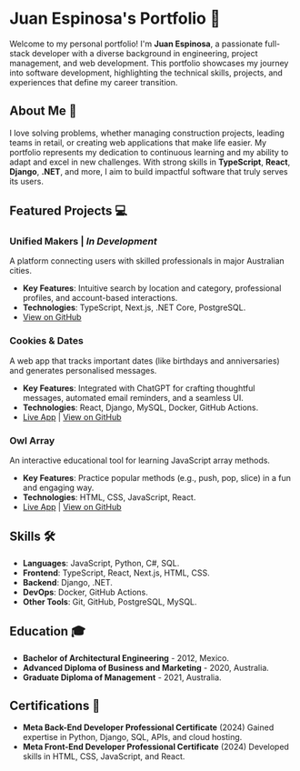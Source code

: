 # Juan Espinosa's Portfolio 🌟

Welcome to my personal portfolio! I'm **Juan Espinosa**, a passionate full-stack developer with a diverse background in engineering, project management, and web development. This portfolio showcases my journey into software development, highlighting the technical skills, projects, and experiences that define my career transition.

## About Me 🚀

I love solving problems, whether managing construction projects, leading teams in retail, or creating web applications that make life easier. My portfolio represents my dedication to continuous learning and my ability to adapt and excel in new challenges. With strong skills in **TypeScript**, **React**, **Django**, **.NET**, and more, I aim to build impactful software that truly serves its users.

## Featured Projects 💻

### **Unified Makers** | *In Development*
A platform connecting users with skilled professionals in major Australian cities.
- **Key Features**: Intuitive search by location and category, professional profiles, and account-based interactions.
- **Technologies**: TypeScript, Next.js, .NET Core, PostgreSQL.
- [View on GitHub](https://github.com/juanej88/unified-makers)

### **Cookies & Dates**
A web app that tracks important dates (like birthdays and anniversaries) and generates personalised messages.
- **Key Features**: Integrated with ChatGPT for crafting thoughtful messages, automated email reminders, and a seamless UI.
- **Technologies**: React, Django, MySQL, Docker, GitHub Actions.  
- [Live App](https://cookiesanddates.com) | [View on GitHub](https://github.com/juanej88/cookies-dates)

### **Owl Array**
An interactive educational tool for learning JavaScript array methods.
- **Key Features**: Practice popular methods (e.g., push, pop, slice) in a fun and engaging way.
- **Technologies**: HTML, CSS, JavaScript, React.
- [Live App](https://owl-array.netlify.app) | [View on GitHub](https://github.com/juanej88/owl-array)

## Skills 🛠️

- **Languages**: JavaScript, Python, C#, SQL.
- **Frontend**: TypeScript, React, Next.js, HTML, CSS.
- **Backend**: Django, .NET.
- **DevOps**: Docker, GitHub Actions.
- **Other Tools**: Git, GitHub, PostgreSQL, MySQL.

## Education 🎓

- **Bachelor of Architectural Engineering** - 2012, Mexico.
- **Advanced Diploma of Business and Marketing** - 2020, Australia.
- **Graduate Diploma of Management** - 2021, Australia.

## Certifications 📜

- **Meta Back-End Developer Professional Certificate** (2024)
  Gained expertise in Python, Django, SQL, APIs, and cloud hosting.
- **Meta Front-End Developer Professional Certificate** (2024)
  Developed skills in HTML, CSS, JavaScript, and React.
